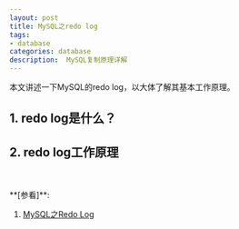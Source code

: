 ```yaml
---
layout: post
title: MySQL之redo log
tags:
- database
categories: database
description:  MySQL复制原理详解
---
```



本文讲述一下MySQL的redo log，以大体了解其基本工作原理。




<!-- more -->

## 1. redo log是什么？

## 2. redo log工作原理








<br />
<br />
**[参看]**:

1. [MySQL之Redo Log](https://zhuanlan.zhihu.com/p/86555990)

<br />
<br />
<br />

